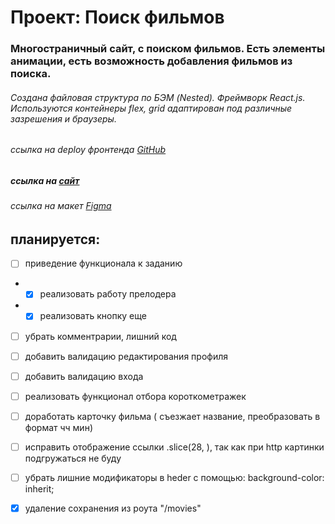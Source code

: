 # Проект: Поиск фильмов

### Многостраничный сайт, с поиском фильмов. Есть элементы анимации, есть возможность добавления фильмов из поиска.

###### Создана файловая структура по БЭМ (Nested). Фреймворк React.js. Используются контейнеры flex, grid адаптирован под различные зазрешения и браузеры.

###### ссылка на deploy фронтенда [GitHub]( https://michelkukresh.github.io/movies-explorer-frontend/)

##### ссылка на [сайт](https://kukreshma.moviesexplorer.nomorepartiesxyz.ru)

###### ссылка на макет [Figma](https://www.figma.com/file/Ty5BCeoGGS7WWawFwQL6rz/Diploma-(Copy)?node-id=891%3A3857)

## планируется: 
- [ ] приведение функционала к заданию
- - [x] реализовать работу прелодера 
- - [x] реализовать кнопку еще
- [ ] убрать комментрарии, лишний код
- [ ] добавить валидацию редактирования профиля
- [ ] добавить валидацию входа
- [ ] реализовать функционал отбора короткометражек
- [ ] доработать карточку фильма ( съезжает название, преобразовать в формат чч мин)
- [ ] исправить отображение ссылки .slice(28, ), так как при http картинки подгружаться не буду
- [ ] убрать лишние модификаторы в heder с помощью: background-color: inherit;
- [x] удаление сохранения из роута "/movies"

